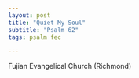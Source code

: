 ```yaml
---
layout: post
title: "Quiet My Soul"
subtitle: "Psalm 62"
tags: psalm fec

---
```

Fujian Evangelical Church (Richmond)

